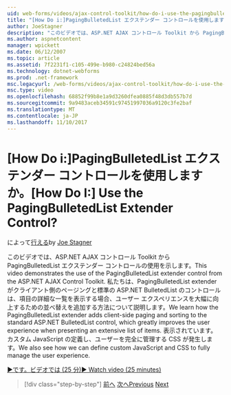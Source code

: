 ```yaml
---
uid: web-forms/videos/ajax-control-toolkit/how-do-i-use-the-pagingbulletedlist-extender-control
title: "[How Do i:]PagingBulletedList エクステンダー コントロールを使用しますか。 | Microsoft Docs"
author: JoeStagner
description: "このビデオでは、ASP.NET AJAX コントロール Toolkit から PagingBulletedList エクステンダー コントロールの使用を示します。 学習方法 PagingBulletedList extende しています."
ms.author: aspnetcontent
manager: wpickett
ms.date: 06/12/2007
ms.topic: article
ms.assetid: 7f2231f1-c105-499e-b980-c24824bed56a
ms.technology: dotnet-webforms
ms.prod: .net-framework
msc.legacyurl: /web-forms/videos/ajax-control-toolkit/how-do-i-use-the-pagingbulletedlist-extender-control
msc.type: video
ms.openlocfilehash: 68852f99b8e1a9d3260dfea0885f48d3db557b7d
ms.sourcegitcommit: 9a9483aceb34591c97451997036a9120c3fe2baf
ms.translationtype: MT
ms.contentlocale: ja-JP
ms.lasthandoff: 11/10/2017
---
```

<a name="how-do-i-use-the-pagingbulletedlist-extender-control"></a><span data-ttu-id="9dc5a-105">[How Do i:]PagingBulletedList エクステンダー コントロールを使用しますか。</span><span class="sxs-lookup"><span data-stu-id="9dc5a-105">[How Do I:] Use the PagingBulletedList Extender Control?</span></span>
====================
<span data-ttu-id="9dc5a-106">によって[行える](https://github.com/JoeStagner)</span><span class="sxs-lookup"><span data-stu-id="9dc5a-106">by [Joe Stagner](https://github.com/JoeStagner)</span></span>

<span data-ttu-id="9dc5a-107">このビデオでは、ASP.NET AJAX コントロール Toolkit から PagingBulletedList エクステンダー コントロールの使用を示します。</span><span class="sxs-lookup"><span data-stu-id="9dc5a-107">This video demonstrates the use of the PagingBulletedList extender control from the ASP.NET AJAX Control Toolkit.</span></span> <span data-ttu-id="9dc5a-108">私たちは、PagingBulletedList extender がクライアント側のページングと標準の ASP.NET BulletedList のコントロールは、項目の詳細な一覧を表示する場合、ユーザー エクスペリエンスを大幅に向上するための並べ替えを追加する方法について説明します。</span><span class="sxs-lookup"><span data-stu-id="9dc5a-108">We learn how the PagingBulletedList extender adds client-side paging and sorting to the standard ASP.NET BulletedList control, which greatly improves the user experience when presenting an extensive list of items.</span></span> <span data-ttu-id="9dc5a-109">表示されています。 カスタム JavaScript の定義し、ユーザーを完全に管理する CSS が発生します。</span><span class="sxs-lookup"><span data-stu-id="9dc5a-109">We also see how we can define custom JavaScript and CSS to fully manage the user experience.</span></span>

[<span data-ttu-id="9dc5a-110">&#9654;です。ビデオでは (25 分)</span><span class="sxs-lookup"><span data-stu-id="9dc5a-110">&#9654; Watch video (25 minutes)</span></span>](https://channel9.msdn.com/Blogs/ASP-NET-Site-Videos/how-do-i-use-the-pagingbulletedlist-extender-control)

>[!div class="step-by-step"]
<span data-ttu-id="9dc5a-111">[前へ](how-do-i-use-the-aspnet-ajax-listsearch-extender.md)
[次へ](how-do-i-use-the-numericupdown-extender-control.md)</span><span class="sxs-lookup"><span data-stu-id="9dc5a-111">[Previous](how-do-i-use-the-aspnet-ajax-listsearch-extender.md)
[Next](how-do-i-use-the-numericupdown-extender-control.md)</span></span>
